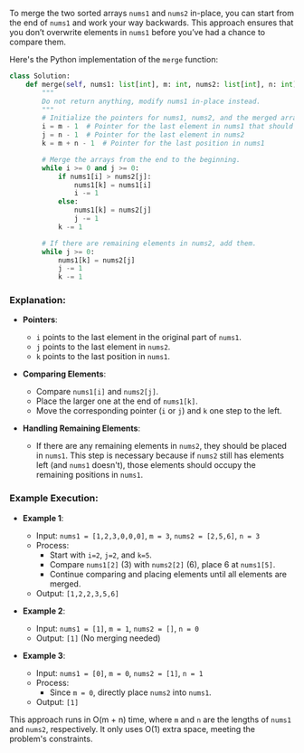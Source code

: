 To merge the two sorted arrays `nums1` and `nums2` in-place, you can start from the end of `nums1` and work your way backwards. This approach ensures that you don’t overwrite elements in `nums1` before you’ve had a chance to compare them.

Here's the Python implementation of the `merge` function:

```python
class Solution:
    def merge(self, nums1: list[int], m: int, nums2: list[int], n: int) -> None:
        """
        Do not return anything, modify nums1 in-place instead.
        """
        # Initialize the pointers for nums1, nums2, and the merged array.
        i = m - 1  # Pointer for the last element in nums1 that should be considered
        j = n - 1  # Pointer for the last element in nums2
        k = m + n - 1  # Pointer for the last position in nums1

        # Merge the arrays from the end to the beginning.
        while i >= 0 and j >= 0:
            if nums1[i] > nums2[j]:
                nums1[k] = nums1[i]
                i -= 1
            else:
                nums1[k] = nums2[j]
                j -= 1
            k -= 1

        # If there are remaining elements in nums2, add them.
        while j >= 0:
            nums1[k] = nums2[j]
            j -= 1
            k -= 1

```

### Explanation:

- **Pointers**:
  - `i` points to the last element in the original part of `nums1`.
  - `j` points to the last element in `nums2`.
  - `k` points to the last position in `nums1`.

- **Comparing Elements**:
  - Compare `nums1[i]` and `nums2[j]`.
  - Place the larger one at the end of `nums1[k]`.
  - Move the corresponding pointer (`i` or `j`) and `k` one step to the left.

- **Handling Remaining Elements**:
  - If there are any remaining elements in `nums2`, they should be placed in `nums1`. This step is necessary because if `nums2` still has elements left (and `nums1` doesn't), those elements should occupy the remaining positions in `nums1`.

### Example Execution:

- **Example 1**:
  - Input: `nums1 = [1,2,3,0,0,0]`, `m = 3`, `nums2 = [2,5,6]`, `n = 3`
  - Process:
    - Start with `i=2`, `j=2`, and `k=5`.
    - Compare `nums1[2]` (3) with `nums2[2]` (6), place 6 at `nums1[5]`.
    - Continue comparing and placing elements until all elements are merged.
  - Output: `[1,2,2,3,5,6]`

- **Example 2**:
  - Input: `nums1 = [1]`, `m = 1`, `nums2 = []`, `n = 0`
  - Output: `[1]` (No merging needed)

- **Example 3**:
  - Input: `nums1 = [0]`, `m = 0`, `nums2 = [1]`, `n = 1`
  - Process:
    - Since `m = 0`, directly place `nums2` into `nums1`.
  - Output: `[1]`

This approach runs in O(m + n) time, where `m` and `n` are the lengths of `nums1` and `nums2`, respectively. It only uses O(1) extra space, meeting the problem's constraints.

